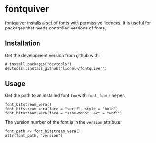 
# fontquiver

fontquiver installs a set of fonts with permissive licences. It is
useful for packages that needs controlled versions of fonts.


## Installation

Get the development version from github with:

```{r}
# install.packages("devtools")
devtools::install_github("lionel-/fontquiver")
```

## Usage

Get the path to an installed font `foo` with `font_foo()` helper:

```{r}
font_bitstream_vera()
font_bitstream_vera(face = "serif", style = "bold")
font_bitstream_vera(face = "sans-mono", ext = "woff")
```

The version number of the font is in the `version` attribute:

```{r}
font_path <- font_bitstream_vera()
attr(font_path, "version")
```
